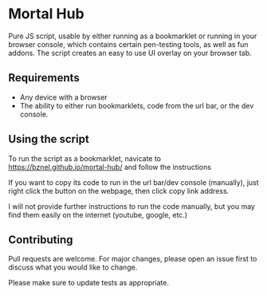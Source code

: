# Mortal Hub

Pure JS script, usable by either running as a bookmarklet or running in your browser console, which contains certain pen-testing tools, as well as fun addons. The script creates an easy to use UI overlay on your browser tab.

## Requirements

- Any device with a browser
- The ability to either run bookmarklets, code from the url bar, or the dev console.


## Using the script

To run the script as a bookmarklet, navicate to https://bznel.github.io/mortal-hub/ and follow the instructions

If you want to copy its code to run in the url bar/dev console (manually), just right click the button on the webpage, then click copy link address.

I will not provide further instructions to run the code manually, but you may find them easily on the internet (youtube, google, etc.) 

## Contributing
Pull requests are welcome. For major changes, please open an issue first to discuss what you would like to change.

Please make sure to update tests as appropriate.
